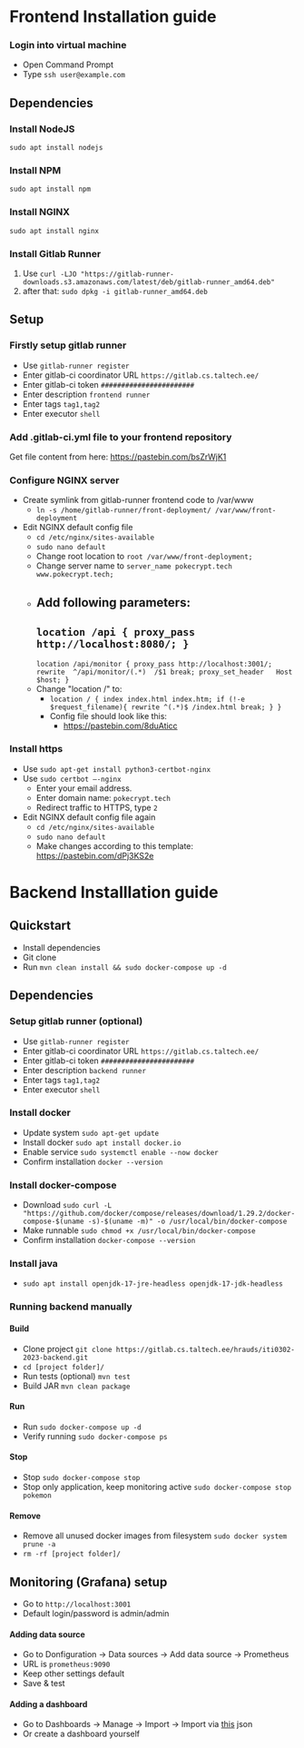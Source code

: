 # Frontend Installation guide

### Login into virtual machine
- Open Command Prompt
- Type `ssh user@example.com`

## Dependencies

### Install NodeJS
`sudo apt install nodejs`

### Install NPM

`sudo apt install npm`

### Install NGINX
`sudo apt install nginx`

### Install Gitlab Runner
1. Use `curl -LJO "https://gitlab-runner-downloads.s3.amazonaws.com/latest/deb/gitlab-runner_amd64.deb"`
2. after that: `sudo dpkg -i gitlab-runner_amd64.deb`


## Setup

### Firstly setup gitlab runner
- Use `gitlab-runner register`
- Enter gitlab-ci coordinator URL `https://gitlab.cs.taltech.ee/`
- Enter gitlab-ci token `#######################`
- Enter description `frontend runner`
- Enter tags `tag1,tag2`
- Enter executor `shell`

### Add .gitlab-ci.yml file to your frontend repository
Get file content from here: https://pastebin.com/bsZrWjK1

### Configure NGINX server

- Create symlink from gitlab-runner frontend code to /var/www
    - `ln -s /home/gitlab-runner/front-deployment/ /var/www/front-deployment`
- Edit NGINX default config file
    - `cd /etc/nginx/sites-available`
    - `sudo nano default`
    - Change root location to `root /var/www/front-deployment;`
    - Change server name to `server_name pokecrypt.tech www.pokecrypt.tech;`
    - Add following parameters:
      -
      `location /api {
      proxy_pass http://localhost:8080/;
      }`
        -
      `location /api/monitor {
      proxy_pass http://localhost:3001/;
      rewrite  ^/api/monitor/(.*)  /$1 break;
      proxy_set_header   Host $host;
      }`
    - Change "location /" to:
        - `
          location / {
          index index.html index.htm;
          if (!-e $request_filename){
          rewrite ^(.*)$ /index.html break;
          }
          }
          `
        - Config file should look like this:
            - https://pastebin.com/8duAticc

### Install https
- Use `sudo apt-get install python3-certbot-nginx`
- Use `sudo certbot –-nginx`
    - Enter your email address.
    - Enter domain name: `pokecrypt.tech`
    - Redirect traffic to HTTPS, type `2`
- Edit NGINX default config file again
    - `cd /etc/nginx/sites-available`
    - `sudo nano default`
    - Make changes according to this template: https://pastebin.com/dPj3KS2e

# Backend Installlation guide

## Quickstart
- Install dependencies
- Git clone
- Run `mvn clean install && sudo docker-compose up -d`

## Dependencies

### Setup gitlab runner (optional)
- Use `gitlab-runner register`
- Enter gitlab-ci coordinator URL `https://gitlab.cs.taltech.ee/`
- Enter gitlab-ci token `#######################`
- Enter description `backend runner`
- Enter tags `tag1,tag2`
- Enter executor `shell`

### Install docker
- Update system `sudo apt-get update`
- Install docker `sudo apt install docker.io`
- Enable service `sudo systemctl enable --now docker`
- Confirm installation `docker --version`

### Install docker-compose
- Download `sudo curl -L "https://github.com/docker/compose/releases/download/1.29.2/docker-compose-$(uname -s)-$(uname -m)" -o /usr/local/bin/docker-compose`
- Make runnable `sudo chmod +x /usr/local/bin/docker-compose`
- Confirm installation `docker-compose --version`

### Install java
- `sudo apt install openjdk-17-jre-headless openjdk-17-jdk-headless`

### Running backend manually

#### Build
- Clone project `git clone https://gitlab.cs.taltech.ee/hrauds/iti0302-2023-backend.git`
- `cd [project folder]/`
- Run tests (optional) `mvn test`
- Build JAR `mvn clean package`

#### Run
- Run `sudo docker-compose up -d`
- Verify running `sudo docker-compose ps`

#### Stop
- Stop `sudo docker-compose stop`
- Stop only application, keep monitoring active `sudo docker-compose stop pokemon`

#### Remove
- Remove all unused docker images from filesystem `sudo docker system prune -a`
- `rm -rf [project folder]/`

## Monitoring (Grafana) setup
- Go to `http://localhost:3001`
- Default login/password is admin/admin

#### Adding data source
- Go to Donfiguration -> Data sources -> Add data source -> Prometheus
- URL is `prometheus:9090`
- Keep other settings default
- Save & test

#### Adding a dashboard
- Go to Dashboards -> Manage -> Import -> Import via [this](https://pastebin.com/3Bh1AMV6) json
- Or create a dashboard yourself

